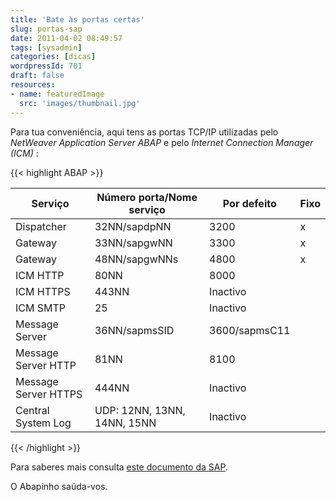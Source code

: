 ```yaml
---
title: 'Bate às portas certas'
slug: portas-sap
date: 2011-04-02 08:49:57
tags: [sysadmin]
categories: [dicas]
wordpressId: 701
draft: false
resources:
- name: featuredImage
  src: 'images/thumbnail.jpg'
---
```

Para tua conveniência, aqui tens as portas TCP/IP utilizadas pelo _NetWeaver Application Server ABAP_ e pelo _Internet Connection Manager (ICM)_ :


{{< highlight ABAP >}}
<table border="0">
<thead>
<tr>
<th>Serviço</td>
<th>Número porta/Nome serviço</td>
<th>Por defeito</td>
<th>Fixo</td>
</tr>
</thead>
<tbody>
<tr>
<td>Dispatcher</td>
<td>32NN/sapdpNN</td>
<td>3200</td>
<td>x</td>
</tr>
<tr>
<td>Gateway</td>
<td>33NN/sapgwNN</td>
<td>3300</td>
<td>x</td>
</tr>
<tr>
<td>Gateway</td>
<td>48NN/sapgwNNs</td>
<td>4800</td>
<td>x</td>
</tr>
<tr>
<td>ICM HTTP</td>
<td>80NN</td>
<td>8000</td>
<td> </td>
</tr>
<tr>
<td>ICM HTTPS</td>
<td>443NN</td>
<td>Inactivo</td>
<td> </td>
</tr>
<tr>
<td>ICM SMTP</td>
<td>25</td>
<td>Inactivo</td>
<td> </td>
</tr>
<tr>
<td>Message Server</td>
<td>36NN/sapmsSID</td>
<td>3600/sapmsC11</td>
<td> </td>
</tr>
<tr>
<td>Message Server HTTP</td>
<td>81NN</td>
<td>8100</td>
<td> </td>
</tr>
<tr>
<td>Message Server HTTPS</td>
<td>444NN</td>
<td>Inactivo</td>
<td> </td>
</tr>
<tr>
<td>Central System Log</td>
<td>UDP: 12NN, 13NN, 14NN, 15NN</td>
<td>Inactivo</td>
<td> </td>
</tr>
</tbody>
</table>
{{< /highlight >}}

Para saberes mais consulta [este documento da SAP][1].

O Abapinho saúda-vos.

   [1]: https://archive.sap.com/kmuuid2/902ce392-dfce-2d10-4ba9-b4f777843182/Regular%20Expression%20Processing%20in%20ABAP.pdf
